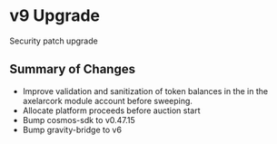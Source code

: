 # v9 Upgrade

Security patch upgrade

## Summary of Changes

* Improve validation and sanitization of token balances in the in the axelarcork module account before sweeping.
* Allocate platform proceeds before auction start
* Bump cosmos-sdk to v0.47.15
* Bump gravity-bridge to v6
